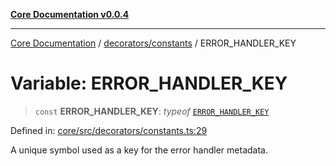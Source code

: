[**Core Documentation v0.0.4**](../../../README.md)

***

[Core Documentation](../../../modules.md) / [decorators/constants](../README.md) / ERROR\_HANDLER\_KEY

# Variable: ERROR\_HANDLER\_KEY

> `const` **ERROR\_HANDLER\_KEY**: *typeof* [`ERROR_HANDLER_KEY`](ERROR_HANDLER_KEY.md)

Defined in: [core/src/decorators/constants.ts:29](https://github.com/stonemjs/core/blob/93efe04ef1a71ad6f49c3b315da54d45ace50f23/src/decorators/constants.ts#L29)

A unique symbol used as a key for the error handler metadata.
